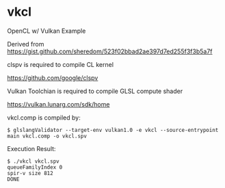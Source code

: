 # vkcl
OpenCL w/ Vulkan Example

Derived from https://gist.github.com/sheredom/523f02bbad2ae397d7ed255f3f3b5a7f

clspv is required to compile CL kernel

https://github.com/google/clspv

Vulkan Toolchian is required to compile GLSL compute shader

https://vulkan.lunarg.com/sdk/home

vkcl.comp is compiled by:
```
$ glslangValidator --target-env vulkan1.0 -e vkcl --source-entrypoint main vkcl.comp -o vkcl.spv
```

Execution Result:
```
$ ./vkcl vkcl.spv
queueFamilyIndex 0
spir-v size 812
DONE
```
